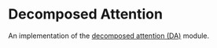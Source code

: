 # Decomposed Attention

An implementation of the [decomposed attention (DA)](https://arxiv.org/abs/1812.01243) module.

